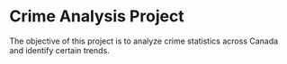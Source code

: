 # Crime Analysis Project

The objective of this project is to analyze crime statistics across Canada and identify certain trends.
